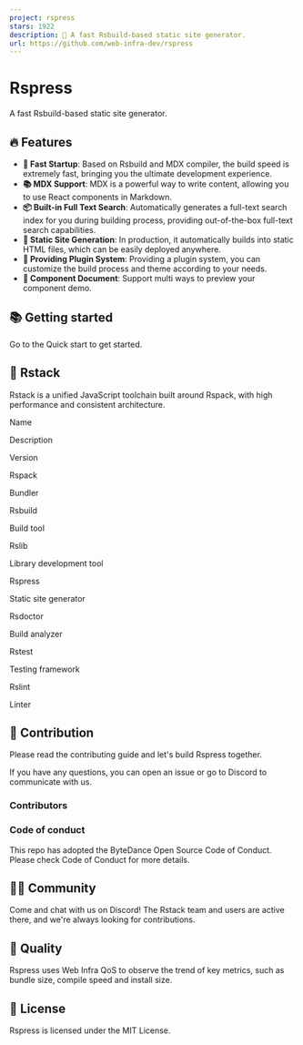 ```yaml
---
project: rspress
stars: 1922
description: 🦀 A fast Rsbuild-based static site generator.
url: https://github.com/web-infra-dev/rspress
---
```


Rspress
=======

A fast Rsbuild-based static site generator.

🔥 Features
-----------

-   **🚀 Fast Startup**: Based on Rsbuild and MDX compiler, the build speed is extremely fast, bringing you the ultimate development experience.
-   **📚 MDX Support**: MDX is a powerful way to write content, allowing you to use React components in Markdown.
-   **📦 Built-in Full Text Search**: Automatically generates a full-text search index for you during building process, providing out-of-the-box full-text search capabilities.
-   **🌈 Static Site Generation**: In production, it automatically builds into static HTML files, which can be easily deployed anywhere.
-   **🔌 Providing Plugin System**: Providing a plugin system, you can customize the build process and theme according to your needs.
-   **📝 Component Document**: Support multi ways to preview your component demo.

📚 Getting started
------------------

Go to the Quick start to get started.

🦀 Rstack
---------

Rstack is a unified JavaScript toolchain built around Rspack, with high performance and consistent architecture.

Name

Description

Version

Rspack

Bundler

Rsbuild

Build tool

Rslib

Library development tool

Rspress

Static site generator

Rsdoctor

Build analyzer

Rstest

Testing framework

Rslint

Linter

🤝 Contribution
---------------

Please read the contributing guide and let's build Rspress together.

If you have any questions, you can open an issue or go to Discord to communicate with us.

### Contributors

### Code of conduct

This repo has adopted the ByteDance Open Source Code of Conduct. Please check Code of Conduct for more details.

🧑‍💻 Community
---------------

Come and chat with us on Discord! The Rstack team and users are active there, and we're always looking for contributions.

🌟 Quality
----------

Rspress uses Web Infra QoS to observe the trend of key metrics, such as bundle size, compile speed and install size.

📖 License
----------

Rspress is licensed under the MIT License.
